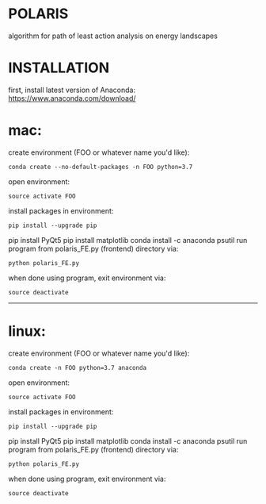 # POLARIS
algorithm for path of least action analysis on energy landscapes

# INSTALLATION
first, install latest version of Anaconda: https://www.anaconda.com/download/

# mac: 
create environment (FOO or whatever name you'd like):

	conda create --no-default-packages -n FOO python=3.7
open environment:

	source activate FOO
	
install packages in environment:

	pip install --upgrade pip
  pip install PyQt5
  pip install matplotlib
  conda install -c anaconda psutil
run program from polaris_FE.py (frontend) directory via:

	python polaris_FE.py
when done using program, exit environment via:

	source deactivate

---
# linux:
create environment (FOO or whatever name you'd like):

	conda create -n FOO python=3.7 anaconda
open environment:

	source activate FOO
	
install packages in environment:

	pip install --upgrade pip
  pip install PyQt5
  pip install matplotlib
  conda install -c anaconda psutil
run program from polaris_FE.py (frontend) directory via:

	python polaris_FE.py
when done using program, exit environment via:

	source deactivate

